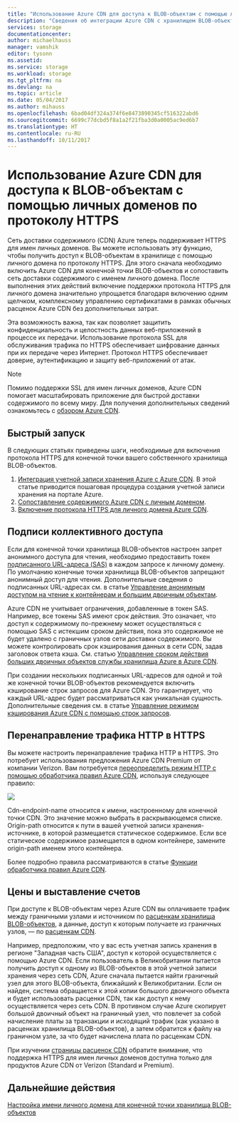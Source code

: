 ```yaml
---
title: "Использование Azure CDN для доступа к BLOB-объектам с помощью личных доменов по протоколу HTTPS"
description: "Сведения об интеграции Azure CDN с хранилищем BLOB-объектов для доступа к BLOB-объектам с помощью личных доменов по протоколу HTTPS"
services: storage
documentationcenter: 
author: michaelhauss
manager: vamshik
editor: tysonn
ms.assetid: 
ms.service: storage
ms.workload: storage
ms.tgt_pltfrm: na
ms.devlang: na
ms.topic: article
ms.date: 05/04/2017
ms.author: mihauss
ms.openlocfilehash: 6bad04df324a374f6e8473890345cf516322abd6
ms.sourcegitcommit: 6699c77dcbd5f8a1a2f21fba3d0a0005ac9ed6b7
ms.translationtype: HT
ms.contentlocale: ru-RU
ms.lasthandoff: 10/11/2017
---
```

# <a name="using-the-azure-cdn-to-access-blobs-with-custom-domains-over-https"></a>Использование Azure CDN для доступа к BLOB-объектам с помощью личных доменов по протоколу HTTPS

Сеть доставки содержимого (CDN) Azure теперь поддерживает HTTPS для имен личных доменов.
Вы можете использовать эту функцию, чтобы получить доступ к BLOB-объектам в хранилище с помощью личного домена по протоколу HTTPS. Для этого сначала необходимо включить Azure CDN для конечной точки BLOB-объектов и сопоставить сеть доставки содержимого с именем личного домена. После выполнения этих действий включение поддержки протокола HTTPS для личного домена значительно упрощается благодаря включению одним щелчком, комплексному управлению сертификатами в рамках обычных расценок Azure CDN без дополнительных затрат.

Эта возможность важна, так как позволяет защитить конфиденциальность и целостность данных веб-приложений в процессе их передачи. Использование протокола SSL для обслуживания трафика по HTTPS обеспечивает шифрование данных при их передаче через Интернет. Протокол HTTPS обеспечивает доверие, аутентификацию и защиту веб-приложений от атак.

> [!NOTE]
> Помимо поддержки SSL для имен личных доменов, Azure CDN помогает масштабировать приложение для быстрой доставки содержимого по всему миру.
> Для получения дополнительных сведений ознакомьтесь с [обзором Azure CDN](../../cdn/cdn-overview.md).
>
>

## <a name="quick-start"></a>Быстрый запуск

В следующих статьях приведены шаги, необходимые для включения протокола HTTPS для конечной точки вашего собственного хранилища BLOB-объектов.

1.  [Интеграция учетной записи хранения Azure с Azure CDN](../../cdn/cdn-create-a-storage-account-with-cdn.md).
    В этой статье приводится пошаговая процедура создания учетной записи хранения на портале Azure.
2.  [Сопоставление содержимого Azure CDN с личным доменом](../../cdn/cdn-map-content-to-custom-domain.md).
3.  [Включение протокола HTTPS для личного домена Azure CDN](../../cdn/cdn-custom-ssl.md).

## <a name="shared-access-signatures"></a>Подписи коллективного доступа

Если для конечной точки хранилища BLOB-объектов настроен запрет анонимного доступа для чтения, необходимо предоставить токен [подписанного URL-адреса (SAS)](../common/storage-dotnet-shared-access-signature-part-1.md?toc=%2fazure%2fstorage%2fblobs%2ftoc.json) в каждом запросе к личному домену. По умолчанию конечные точки хранилища BLOB-объектов запрещают анонимный доступ для чтения. Дополнительные сведения о подписанных URL-адресах см. в статье [Управление анонимным доступом на чтение к контейнерам и большим двоичным объектам](storage-manage-access-to-resources.md).

Azure CDN не учитывает ограничения, добавленные в токен SAS. Например, все токены SAS имеют срок действия. Это означает, что доступ к содержимому по-прежнему может осуществляться с помощью SAS с истекшим сроком действия, пока это содержимое не будет удалено с граничных узлов сети доставки содержимого. Вы можете контролировать срок кэширования данных в сети CDN, задав заголовок ответа кэша. См. статью [Управление сроком действия больших двоичных объектов службы хранилища Azure в Azure CDN](../../cdn/cdn-manage-expiration-of-blob-content.md).

При создании нескольких подписанных URL-адресов для одной и той же конечной точки BLOB-объектов рекомендуется включить кэширование строк запросов для Azure CDN. Это гарантирует, что каждый URL-адрес будет рассматриваться как уникальная сущность. Дополнительные сведения см. в статье [Управление режимом кэширования Azure CDN с помощью строк запросов](../../cdn/cdn-query-string.md).

## <a name="http-to-https-redirection"></a>Перенаправление трафика HTTP в HTTPS

Вы можете настроить перенаправление трафика HTTP в HTTPS. Это потребует использования предложения Azure CDN Premium от компании Verizon. Вам потребуется [переопределить режим HTTP с помощью обработчика правил Azure CDN](../../cdn/cdn-rules-engine.md), используя следующее правило:

![](./media/storage-https-custom-domain-cdn/redirect-to-https.png)

Cdn-endpoint-name относится к имени, настроенному для конечной точки CDN. Это значение можно выбрать в раскрывающемся списке. Origin-path относится к пути в вашей учетной записи хранения-источнике, в которой размещается статическое содержимое.
Если все статическое содержимое размещается в одном контейнере, замените origin-path именем этого контейнера.

Более подробно правила рассматриваются в статье [Функции обработчика правил Azure CDN](../../cdn/cdn-rules-engine-reference-features.md).

## <a name="pricing-and-billing"></a>Цены и выставление счетов

При доступе к BLOB-объектам через Azure CDN вы оплачиваете трафик между граничными узлами и источником по [расценкам хранилища BLOB-объектов](https://azure.microsoft.com/pricing/details/storage/blobs/), а данные, доступ к которым получаете из граничных узлов, — по [расценкам CDN](https://azure.microsoft.com/pricing/details/cdn/).

Например, предположим, что у вас есть учетная запись хранения в регионе "Западная часть США", доступ к которой осуществляется с помощью Azure CDN. Если пользователь в Великобритании пытается получить доступ к одному из BLOB-объектов в этой учетной записи хранения через сеть CDN, Azure сначала пытается найти граничный узел для этого BLOB-объекта, ближайший к Великобритании. Если он найден, система обращается к этой копии большого двоичного объекта и будет использовать расценки CDN, так как доступ к нему осуществляется через сеть CDN. В противном случае Azure скопирует большой двоичный объект на граничный узел, что повлечет за собой начисление платы за транзакции и исходящий трафик (как указано в расценках хранилища BLOB-объектов), а затем обратится к файлу на граничном узле, за что будет начислена плата по расценкам CDN.

При изучении [страницы расценок CDN](https://azure.microsoft.com/pricing/details/cdn/) обратите внимание, что поддержка HTTPS для имен личных доменов доступна только для продуктов Azure CDN от Verizon (Standard и Premium).

## <a name="next-steps"></a>Дальнейшие действия

[Настройка имени личного домена для конечной точки хранилища BLOB-объектов](storage-custom-domain-name.md)
